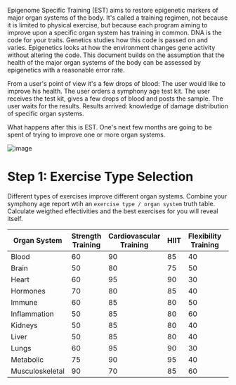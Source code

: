 Epigenome Specific Training (EST) aims to restore epigenetic markers of major organ systems of the body. It's called a training regimen, not because it is limited to physical exercise, but because each program aiming to improve upon a specific organ system has training in common. DNA is the code for your traits. Genetics studies how this code is passed on and varies. Epigenetics looks at how the environment changes gene activity without altering the code. This document builds on the assumption that the health of the major organ systems of the body can be assessed by epigenetics with a reasonable error rate.

From a user's point of view it's a few drops of blood: The user would like to improve his health. The user orders a symphony age test kit. The user receives the test kit, gives a few drops of blood and posts the sample. The user waits for the results. Results arrived: knowledge of damage distribution of specific organ systems.

What happens after this is EST. One's next few months are going to be spent of trying to improve one or more organ systems.

![image](https://github.com/nopara73/Hosszueletesites/assets/9156103/97b620fc-aed3-407b-beb1-30e32f6d3006)

# Step 1: Exercise Type Selection

Different types of exercises improve different organ systems. Combine your symphony age report wtih an `exercise type / organ system` truth table. Calculate weigthed effectivities and the best exercises for you will reveal itself.

| Organ System   | Strength Training | Cardiovascular Training | HIIT | Flexibility Training | Yoga/Pilates | Functional Training |
|----------------|-------------------|-------------------------|------|----------------------|--------------|---------------------|
| Blood          | 60                | 90                      | 85   | 40                   | 50           | 70                  |
| Brain          | 50                | 80                      | 75   | 50                   | 70           | 60                  |
| Heart          | 60                | 95                      | 90   | 30                   | 40           | 80                  |
| Hormones       | 70                | 80                      | 85   | 40                   | 60           | 70                  |
| Immune         | 60                | 85                      | 80   | 50                   | 70           | 65                  |
| Inflammation   | 50                | 85                      | 80   | 60                   | 70           | 65                  |
| Kidneys        | 50                | 85                      | 80   | 40                   | 50           | 70                  |
| Liver          | 50                | 85                      | 80   | 40                   | 50           | 70                  |
| Lungs          | 60                | 95                      | 90   | 30                   | 40           | 80                  |
| Metabolic      | 75                | 90                      | 95   | 40                   | 50           | 85                  |
| Musculoskeletal| 90                | 70                      | 85   | 60                   | 70           | 90                  |


